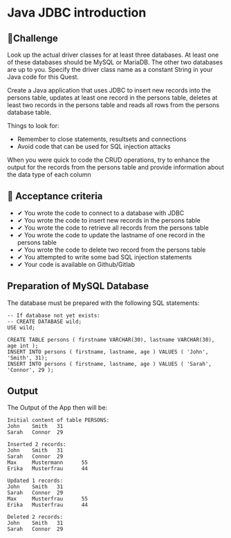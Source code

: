 # Java JDBC introduction

## 💪Challenge
Look up the actual driver classes for at least three databases. At least one of these databases should be MySQL or MariaDB. The other two databases are up to you. Specify the driver class name as a constant String in your Java code for this Quest.

Create a Java application that uses JDBC to insert new records into the persons table, updates at least one record in the persons table, deletes at least two records in the persons table and reads all rows from the persons database table.

Things to look for:
- Remember to close statements, resultsets and connections
- Avoid code that can be used for SQL injection attacks

When you were quick to code the CRUD operations, try to enhance the output for the records from the persons table and provide information about the data type of each column

## 🧐 Acceptance criteria
- ✔ You wrote the code to connect to a database with JDBC
- ✔ You wrote the code to insert new records in the persons table
- ✔ You wrote the code to retrieve all records from the persons table
- ✔ You wrote the code to update the lastname of one record in the persons table
- ✔ You wrote the code to delete two record from the persons table
- ✔ You attempted to write some bad SQL injection statements
- ✔ Your code is available on Github/Gitlab

## Preparation of MySQL Database

The database must be prepared with the following SQL statements:
```
-- If database not yet exists:
-- CREATE DATABASE wild;
USE wild; 

CREATE TABLE persons ( firstname VARCHAR(30), lastname VARCHAR(30), age int );
INSERT INTO persons ( firstname, lastname, age ) VALUES ( 'John', 'Smith', 31);
INSERT INTO persons ( firstname, lastname, age ) VALUES ( 'Sarah', 'Connor', 29 );
```

## Output

The Output of the App then will be:
```
Initial content of table PERSONS:
John    Smith   31
Sarah   Connor  29

Inserted 2 records:
John    Smith   31
Sarah   Connor  29
Max     Mustermann      55
Erika   Musterfrau      44

Updated 1 records:
John    Smith   31
Sarah   Connor  29
Max     Musterfrau      55
Erika   Musterfrau      44

Deleted 2 records:
John    Smith   31
Sarah   Connor  29
```
